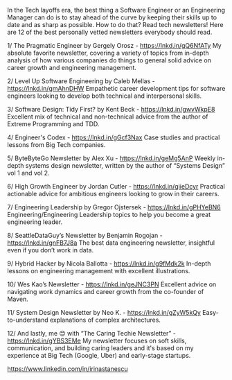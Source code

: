 In the Tech layoffs era, the best thing a Software Engineer or an Engineering Manager can do is to stay ahead of the curve by keeping their skills up to date and as sharp as possible. How to do that? Read tech newsletters! Here are 12 of the best personally vetted newsletters everybody should read.


1/ The Pragmatic Engineer by Gergely Orosz - https://lnkd.in/gQ6NfATy
My absolute favorite newsletter, covering a variety of topics from in-depth analysis of how various companies do things to general solid advice on career growth and engineering management.

2/ Level Up Software Engineering by Caleb Mellas - https://lnkd.in/gmAhnDHW
Empathetic career development tips for software engineers looking to develop both technical and interpersonal skills.

3/ Software Design: Tidy First? by Kent Beck - https://lnkd.in/gwvWkpE8
Excellent mix of technical and non-technical advice from the author of Extreme Programming and TDD. 

4/ Engineer's Codex - https://lnkd.in/gGcf3Nax
Case studies and practical lessons from Big Tech companies.

5/ ByteByteGo Newsletter by Alex Xu - https://lnkd.in/geMg5AnP
Weekly in-depth systems design newsletter, written by the author of “Systems Design” vol 1 and vol 2.

6/ High Growth Engineer by Jordan Cutler - https://lnkd.in/giieDcyr
Practical actionable advice for ambitious engineers looking to grow in their careers.

7/ Engineering Leadership by Gregor Ojstersek - https://lnkd.in/gPHYeBN6
Engineering/Engineering Leadership topics to help you become a great engineering leader.

8/ SeattleDataGuy’s Newsletter by Benjamin Rogojan - https://lnkd.in/gnFB7J8a
The best data engineering newsletter, insightful even if you don’t work in data.

9/ Hybrid Hacker by Nicola Ballotta - https://lnkd.in/g9fMdk2k
In-depth lessons on engineering management with excellent illustrations.

10/ Wes Kao’s Newsletter - https://lnkd.in/geJNC3PN
Excellent advice on navigating work dynamics and career growth from the co-founder of Maven.

11/ System Design Newsletter by Neo K. - https://lnkd.in/gZyW5kQy
Easy-to-understand explanations of complex architectures.

12/ And lastly, me 😊 with “The Caring Techie Newsletter” - https://lnkd.in/gYBS3EMe
My newsletter focuses on soft skills, communication, and building caring leaders and it's based on my experience at Big Tech (Google, Uber) and early-stage startups.

https://www.linkedin.com/in/irinastanescu







